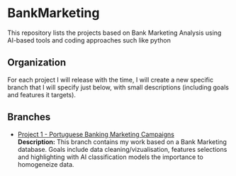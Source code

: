 # BankMarketing
This repository lists the projects based on Bank Marketing Analysis using AI-based tools and coding approaches such like python

## Organization
For each project I will release with the time, I will create a new specific branch that I will specify just below, with small descriptions (including goals and features it targets).

## Branches

- [Project 1 - Portuguese Banking Marketing Campaigns](https://github.com/votre_nom_utilisateur/BankMarketing/tree/branch1)  
  **Description:** This branch contains my work based on a Bank Marketing database. Goals include data cleaning/vizualisation, features selections and highlighting with AI classification models the importance to homogeneize data.
